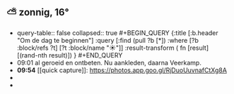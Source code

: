 ## ⛅ zonnig, 16°
- query-table:: false
  collapsed:: true
  #+BEGIN_QUERY 
  {:title [:b.header "Om de dag te beginnen"]
   :query [:find (pull ?b [*])
     :where 
       [?b :block/refs ?t]
       [?t :block/name "☀️"]]
   :result-transform ( fn [result] [(rand-nth result)])
  }
  #+END_QUERY
- 09:01 al geroeid en ontbeten. Nu aankleden, daarna Veerkamp.
- **09:54** [[quick capture]]:  https://photos.app.goo.gl/RjDuoUuvnafCtXg8A
-
-